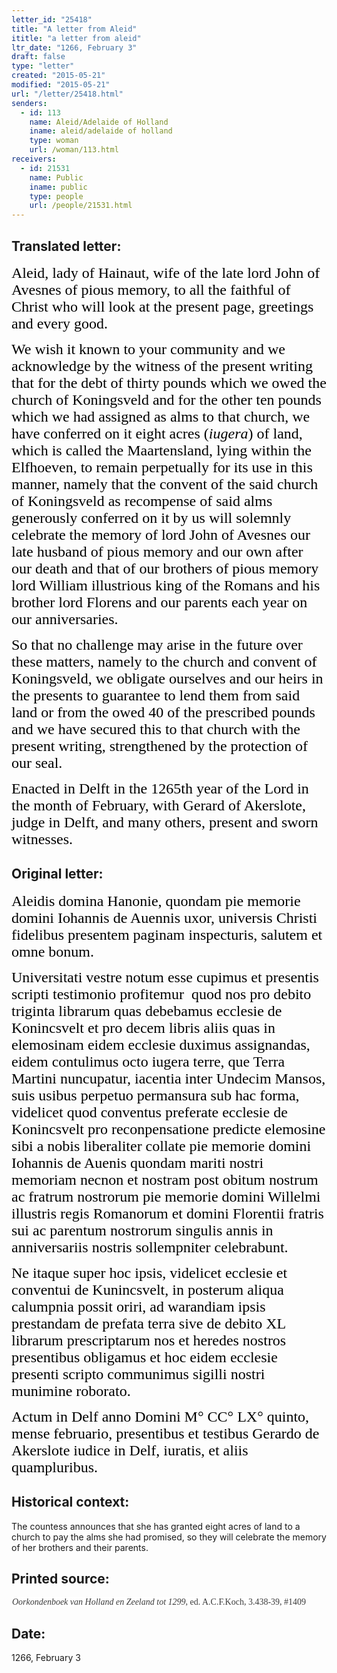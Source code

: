```yaml
---
letter_id: "25418"
title: "A letter from Aleid"
ititle: "a letter from aleid"
ltr_date: "1266, February 3"
draft: false
type: "letter"
created: "2015-05-21"
modified: "2015-05-21"
url: "/letter/25418.html"
senders:
  - id: 113
    name: Aleid/Adelaide of Holland
    iname: aleid/adelaide of holland
    type: woman
    url: /woman/113.html
receivers:
  - id: 21531
    name: Public
    iname: public
    type: people
    url: /people/21531.html
---
```

<h2> Translated letter:</h2><p><span style="color: rgb(0, 0, 0); font-family: Angsana New; font-size: x-large;">Aleid, lady of Hainaut, wife of the late lord John of Avesnes of pious memory, to all the faithful of Christ who will look at the present page, greetings and every good.</span></p><p><span style="font-family: Angsana New;"><span style="color: rgb(0, 0, 0); font-size: x-large;">We wish it known to your community and we acknowledge by the witness of the present writing that for the debt of thirty pounds which we owed the church of Koningsveld and for the other ten pounds which we had assigned as alms to that church, we have conferred on it eight acres (</span><i><span style="color: rgb(0, 0, 0); font-size: x-large;">iugera</span></i><span style="color: rgb(0, 0, 0); font-size: x-large;">) of land, which is called the Maartensland, lying within the Elfhoeven, to remain perpetually for its use in this manner, namely that the convent of the said church of Koningsveld as recompense of said alms generously conferred on it by us will solemnly celebrate the memory of lord John of Avesnes our late husband of pious memory and our own after our death and that of our brothers of pious memory lord William illustrious king of the Romans and his brother lord Florens and our parents each year on our anniversaries.</span></span></p><p><span style="color: rgb(0, 0, 0); font-family: Angsana New; font-size: x-large;">So that no challenge may arise in the future over these matters, namely to the church and convent of Koningsveld, we obligate ourselves and our heirs in the presents to guarantee to lend them from said land or from the owed 40 of the prescribed pounds and we have secured this to that church with the present writing, strengthened by the protection of our seal.</span></p><p><span style="font-family: Angsana New;"><span style="color: rgb(0, 0, 0); font-size: x-large;">Enacted in Delft in the 1265</span><span style="color: rgb(0, 0, 0); font-size: x-large;">th</span><span style="color: rgb(0, 0, 0); font-size: x-large;"> year of the Lord in the month of February, with Gerard of Akerslote, judge in Delft, and many others, present and sworn witnesses. </span></span></p><p><span style="color: rgb(0, 0, 0); font-family: Times New Roman; font-size: medium;"> </span></p><h2 class="mt-4"> Original letter:</h2><p><span style="color: rgb(0, 0, 0); font-family: Angsana New; font-size: x-large;">Aleidis domina Hanonie, quondam pie memorie domini Iohannis de Auennis uxor, universis Christi fidelibus presentem paginam inspecturis, salutem et omne bonum.</span></p><p><span style="font-family: Angsana New;"><span style="color: rgb(0, 0, 0); font-size: x-large;">Universitati vestre notum esse cupimus et presentis scripti testimonio profitemur</span><span style="color: rgb(0, 0, 0); font-size: x-large;">&nbsp; </span><span style="color: rgb(0, 0, 0); font-size: x-large;">quod nos pro debito triginta librarum quas debebamus ecclesie de Konincsvelt et pro decem libris aliis quas in elemosinam eidem ecclesie duximus assignandas, eidem contulimus octo iugera terre, que Terra Martini nuncupatur, iacentia inter Undecim Mansos, suis usibus perpetuo permansura sub hac forma, videlicet quod conventus preferate ecclesie de Konincsvelt pro reconpensatione predicte elemosine sibi a nobis liberaliter collate pie memorie domini Iohannis de Auenis quondam mariti nostri memoriam necnon et nostram post obitum nostrum ac fratrum nostrorum pie memorie domini Willelmi illustris regis Romanorum et domini Florentii fratris sui ac parentum nostrorum singulis annis in anniversariis nostris sollempniter celebrabunt.</span></span></p><p><span style="color: rgb(0, 0, 0); font-family: Angsana New; font-size: x-large;">Ne itaque super hoc ipsis, videlicet ecclesie et conventui de Kunincsvelt, in posterum aliqua calumpnia possit oriri, ad warandiam ipsis prestandam de prefata terra sive de debito XL librarum prescriptarum nos et heredes nostros presentibus obligamus et hoc eidem ecclesie presenti scripto communimus sigilli nostri munimine roborato.</span></p><p><span style="color: rgb(0, 0, 0); font-family: Angsana New; font-size: x-large;">Actum in Delf anno Domini M° CC° LX° quinto, mense februario, presentibus et testibus Gerardo de Akerslote iudice in Delf, iuratis, et aliis quampluribus. </span></p><p><span style="color: rgb(0, 0, 0); font-family: Times New Roman; font-size: medium;"> </span></p><h2 class="mt-4"> Historical context:</h2><p>The countess announces that she has granted eight acres of land to a church to pay the alms she had promised, so they will celebrate the memory of her brothers and their parents.</p><h2 class="mt-4"> Printed source:</h2><p style="margin: 0in 2.9pt 6pt 0.7pt;"><em><span style='background: white; color: rgb(59, 59, 59); font-family: "Georgia",serif; font-size: 10.5pt; mso-bidi-font-family: "Times New Roman"; mso-bidi-theme-font: minor-bidi;'>Oorkondenboek van Holland en Zeeland tot 1299</span></em><span style='background: white; color: rgb(59, 59, 59); font-family: "Georgia",serif; font-size: 10.5pt;'>, ed. A.C.F.Koch, 3.438-39, #1409</span></p><p><span style="color: rgb(0, 0, 0); font-family: Times New Roman; font-size: medium;"> </span></p><h2 class="mt-4"> Date:</h2>1266, February 3